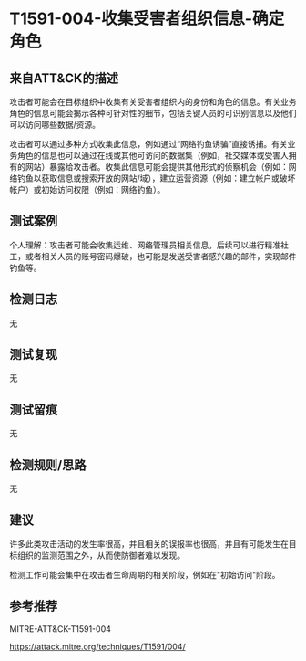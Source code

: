 # T1591-004-收集受害者组织信息-确定角色

## 来自ATT&CK的描述

攻击者可能会在目标组织中收集有关受害者组织内的身份和角色的信息。有关业务角色的信息可能会揭示各种可针对性的细节，包括关键人员的可识别信息以及他们可以访问哪些数据/资源。

攻击者可以通过多种方式收集此信息，例如通过“网络钓鱼诱骗”直接诱捕。有关业务角色的信息也可以通过在线或其他可访问的数据集（例如，社交媒体或受害人拥有的网站）暴露给攻击者。收集此信息可能会提供其他形式的侦察机会（例如：网络钓鱼以获取信息或搜索开放的网站/域），建立运营资源（例如：建立帐户或破坏帐户）或初始访问权限（例如：网络钓鱼）。

## 测试案例

个人理解：攻击者可能会收集运维、网络管理员相关信息，后续可以进行精准社工，或者相关人员的账号密码爆破，也可能是发送受害者感兴趣的邮件，实现邮件钓鱼等。

## 检测日志

无

## 测试复现

无

## 测试留痕

无

## 检测规则/思路

无

## 建议

许多此类攻击活动的发生率很高，并且相关的误报率也很高，并且有可能发生在目标组织的监测范围之外，从而使防御者难以发现。

检测工作可能会集中在攻击者生命周期的相关阶段，例如在"初始访问"阶段。

## 参考推荐

MITRE-ATT&CK-T1591-004

<https://attack.mitre.org/techniques/T1591/004/>

